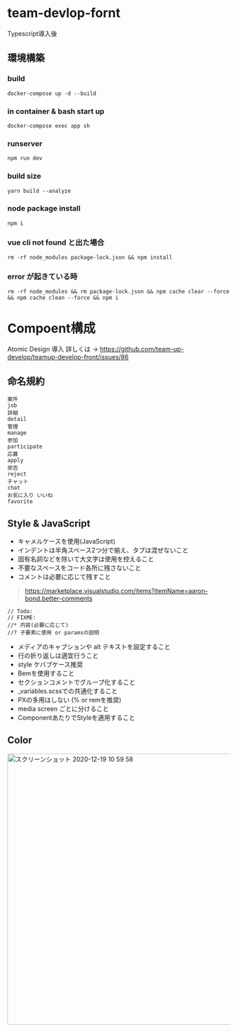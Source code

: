 # team-devlop-fornt
Typescript導入後

## 環境構築
### build
```
docker-compose up -d --build
```

### in container & bash start up
```
docker-compose exec app sh
```

### runserver
```
npm run dev
```

### build size 

```
yarn build --analyze
```

### node package install
```
npm i
```

### vue cli not found と出た場合
```
rm -rf node_modules package-lock.json && npm install
```

### error が起きている時
```
rm -rf node_modules && rm package-lock.json && npm cache clear --force && npm cache clean --force && npm i
```

# Compoent構成
Atomic Design 導入 
詳しくは → https://github.com/team-up-develop/teamup-develop-front/issues/86

## 命名規約
```
案件
job
詳細
detail
管理
manage
参加
participate
応募
apply
拒否
reject
チャット
chat
お気に入り いいね
favorite
```

## Style & JavaScript
- キャメルケースを使用(JavaScript)
- インデントは半角スペース2つ分で揃え、タブは混ぜないこと
- 固有名詞などを除いて大文字は使用を控えること
- 不要なスペースをコード各所に残さないこと
- コメントは必要に応じて残すこと
> https://marketplace.visualstudio.com/items?itemName=aaron-bond.better-comments

```
// Todo: 
// FIXME: 
//* 内容(必要に応じて)
//? 子要素に使用 or paramsの説明
```

- メディアのキャプションや alt テキストを設定すること
- 行の折り返しは適宜行うこと
- style ケバブケース推奨
- Bemを使用すること
- セクションコメントでグループ化すること
- _variables.scssでの共通化すること
- PXの多用はしない (% or remを推奨)
- media screen ごとに分けること
- ComponentあたりでStyleを適用すること

## Color
<img width="612" alt="スクリーンショット 2020-12-19 10 59 58" src="https://user-images.githubusercontent.com/56709557/102679879-7673e880-41f6-11eb-8889-27143779a070.png">
